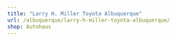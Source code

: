 ```yaml
---
title: "Larry H. Miller Toyota Albuquerque"
url: /albuquerque/larry-h-miller-toyota-albuquerque/
shop: Autohaus
---
```

